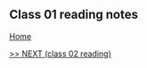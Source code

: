 ## Class 01 reading notes

[Home](https://wondwosentsige.github.io/code-201-reading-notes)


























[>> NEXT (class 02 reading)](https://wondwosentsige.github.io/code-201-reading-notes/class-02)


